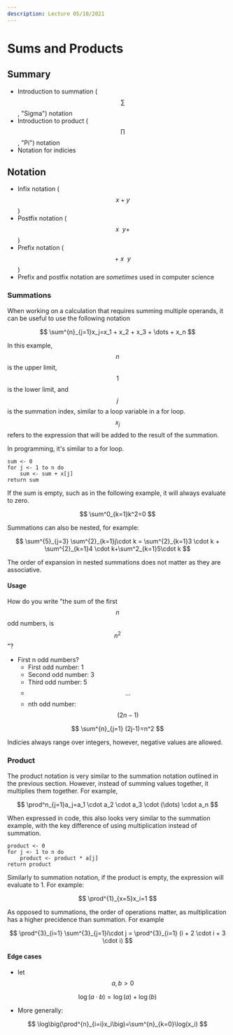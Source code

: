 ```yaml
---
description: Lecture 05/10/2021
---
```


# Sums and Products

## Summary

* Introduction to summation ($$\sum$$ , "Sigma") notation
* Introduction to product ($$\prod$$ , "Pi") notation
* Notation for indicies

## Notation&#x20;

* Infix notation ( $$x + y$$ )
* Postfix notation ( $$x~~y +$$ )&#x20;
* Prefix notation ( $$+~x~~y$$ )&#x20;
* Prefix and postfix notation are _sometimes_ used in computer science

### Summations

When working on a calculation that requires summing multiple operands, it can be useful to use the following notation

$$
\sum^{n}_{j=1}x_j=x_1 + x_2 + x_3 + \dots + x_n
$$

In this example, $$n$$ is the upper limit, $$1$$ is the lower limit, and $$j$$ is the summation index, similar to a loop variable in a for loop. $$x_j$$ refers to the expression that will be added to the result of the summation.&#x20;

In programming, it's similar to a for loop.

```
sum <- 0 
for j <- 1 to n do 
    sum <- sum + x[j]
return sum 
```

If the sum is empty, such as in the following example, it will always evaluate to zero.&#x20;

$$
\sum^0_{k=1}k^2=0
$$

Summations can also be nested, for example:

$$
\sum^{5}_{j=3} \sum^{2}_{k=1}j\cdot k = \sum^{2}_{k=1}3 \cdot k + \sum^{2}_{k=1}4 \cdot k+\sum^2_{k=1}5\cdot k
$$

The order of expansion in nested summations does not matter as they are associative.&#x20;

#### Usage

How do you write "the sum of the first $$n$$ odd numbers, is $$n^2$$"?

* First n odd numbers?
  * First odd number: 1
  * Second odd number: 3
  * Third odd number: 5
  * $$\dots$$&#x20;
  * nth odd number: $$(2n - 1)$$&#x20;

$$
\sum^{n}_{j=1} (2j-1)=n^2
$$

Indicies always range over integers, however, negative values are allowed.&#x20;

### Product&#x20;

The product notation is very similar to the summation notation outlined in the previous section. However, instead of summing values together, it multiplies them together. For example,

$$
\prod^n_{j=1}a_j=a_1 \cdot a_2 \cdot a_3 \cdot (\dots) \cdot a_n
$$

When expressed in code, this also looks very similar to the summation example, with the key difference of using multiplication instead of summation.&#x20;

```
product <- 0
for j <- 1 to n do 
    product <- product * a[j]
return product 
```

Similarly to summation notation, if the product is empty, the expression will evaluate to 1. For example:

$$
\prod^{1}_{x=5}x_i=1
$$

As opposed to summations, the order of operations matter, as multiplication has a higher precidence than summation. For example

$$
\prod^{3}_{i=1} \sum^{3}_{j=1}i\cdot j = \prod^{3}_{i=1} (i + 2 \cdot i + 3 \cdot i)
$$

#### Edge cases

* let $$a, b>0$$&#x20;

$$
\log(a \cdot b)=\log(a)+\log(b)
$$

* More generally:



$$
\log\big(\prod^{n}_{i=i}x_i\big)=\sum^{n}_{k=0}\log(x_i)
$$

